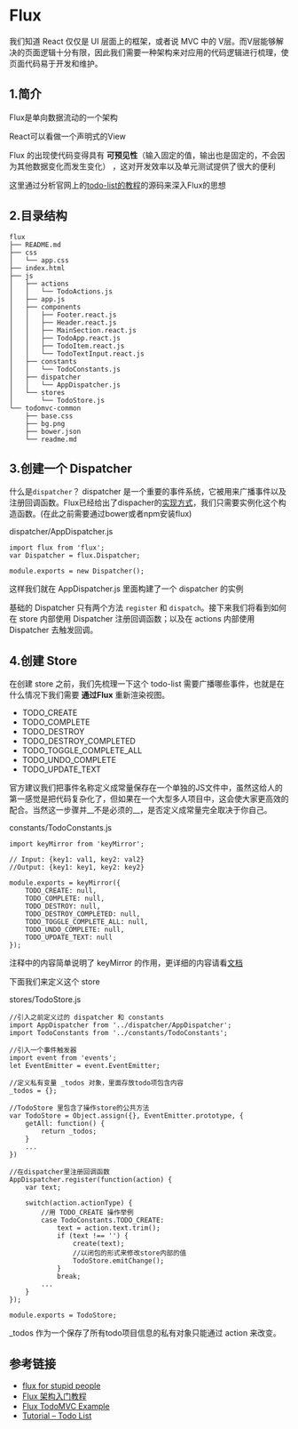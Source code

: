 # Flux

我们知道 React 仅仅是 UI 层面上的框架，或者说 MVC 中的 V层。而V层能够解决的页面逻辑十分有限，因此我们需要一种架构来对应用的代码逻辑进行梳理，使页面代码易于开发和维护。

## 1.简介

Flux是单向数据流动的一个架构

React可以看做一个声明式的View

Flux 的出现使代码变得具有 __可预见性__（输入固定的值，输出也是固定的，不会因为其他数据变化而发生变化） ，这对开发效率以及单元测试提供了很大的便利

这里通过分析官网上的[todo-list的教程](http://facebook.github.io/flux/docs/todo-list.html#content)的源码来深入Flux的思想

## 2.目录结构

    flux
    ├── README.md
    ├── css
    │   └── app.css
    ├── index.html
    ├── js
    │   ├── actions
    │   │   └── TodoActions.js
    │   ├── app.js
    │   ├── components
    │   │   ├── Footer.react.js
    │   │   ├── Header.react.js
    │   │   ├── MainSection.react.js
    │   │   ├── TodoApp.react.js
    │   │   ├── TodoItem.react.js
    │   │   └── TodoTextInput.react.js
    │   ├── constants
    │   │   └── TodoConstants.js
    │   ├── dispatcher
    │   │   └── AppDispatcher.js
    │   └── stores
    │       └── TodoStore.js
    └── todomvc-common
        ├── base.css
        ├── bg.png
        ├── bower.json
        └── readme.md


## 3.创建一个 __Dispatcher__

什么是`dispatcher`？
dispatcher 是一个重要的事件系统，它被用来广播事件以及注册回调函数。Flux已经给出了dispacher的[实现方式](http://facebook.github.io/flux/docs/todo-list.html#creating-a-dispatcher)，我们只需要实例化这个构造函数。(在此之前需要通过bower或者npm安装flux)

dispatcher/AppDispatcher.js

    import flux from 'flux';
    var Dispatcher = flux.Dispatcher;

    module.exports = new Dispatcher();

这样我们就在 AppDispatcher.js 里面构建了一个 dispatcher 的实例

基础的 Dispatcher 只有两个方法 `register` 和 `dispatch`。接下来我们将看到如何在 store 内部使用 Dispatcher 注册回调函数；以及在 actions 内部使用 Dispatcher 去触发回调。

## 4.创建 __Store__

在创建 store 之前，我们先梳理一下这个 todo-list 需要广播哪些事件，也就是在什么情况下我们需要 __通过Flux__ 重新渲染视图。

- TODO_CREATE
- TODO_COMPLETE
- TODO_DESTROY
- TODO_DESTROY_COMPLETED
- TODO_TOGGLE_COMPLETE_ALL
- TODO_UNDO_COMPLETE
- TODO_UPDATE_TEXT

官方建议我们把事件名称定义成常量保存在一个单独的JS文件中，虽然这给人的第一感觉是把代码复杂化了，但如果在一个大型多人项目中，这会使大家更高效的配合。当然这一步骤并__不是必须的__，是否定义成常量完全取决于你自己。

constants/TodoConstants.js

    import keyMirror from 'keyMirror';

    // Input: {key1: val1, key2: val2}
    //Output: {key1: key1, key2: key2}

    module.exports = keyMirror({
        TODO_CREATE: null,
        TODO_COMPLETE: null,
        TODO_DESTROY: null,
        TODO_DESTROY_COMPLETED: null,
        TODO_TOGGLE_COMPLETE_ALL: null,
        TODO_UNDO_COMPLETE: null,
        TODO_UPDATE_TEXT: null
    });

注释中的内容简单说明了 keyMirror 的作用，更详细的内容请看[文档](https://www.npmjs.com/package/keymirror)

下面我们来定义这个 store  

stores/TodoStore.js  

    //引入之前定义过的 dispatcher 和 constants
    import AppDispatcher from '../dispatcher/AppDispatcher';
    import TodoConstants from '../constants/TodoConstants';

    //引入一个事件触发器
    import event from 'events';
    let EventEmitter = event.EventEmitter;

    //定义私有变量 _todos 对象，里面存放todo项包含内容
    _todos = {};

    //TodoStore 里包含了操作store的公共方法
    var TodoStore = Object.assign({}, EventEmitter.prototype, {
        getAll: function() {
            return _todos;
        }
        ...
    })

    //在dispatcher里注册回调函数
    AppDispatcher.register(function(action) {
        var text;

        switch(action.actionType) {
            //用 TODO_CREATE 操作举例
            case TodoConstants.TODO_CREATE:
                text = action.text.trim();
                if (text !== '') {
                    create(text);
                    //以闭包的形式来修改store内部的值
                    TodoStore.emitChange();
                }
                break;
            ...
        }
    });

    module.exports = TodoStore;

_todos 作为一个保存了所有todo项目信息的私有对象只能通过 action 来改变。

## 参考链接

- [flux for stupid people](http://blog.andrewray.me/flux-for-stupid-people/)
- [Flux 架构入门教程](http://www.ruanyifeng.com/blog/2016/01/flux.html)
- [Flux TodoMVC Example](https://github.com/facebook/flux/tree/master/examples/flux-todomvc)
- [Tutorial – Todo List](http://facebook.github.io/flux/docs/todo-list.html#content)
